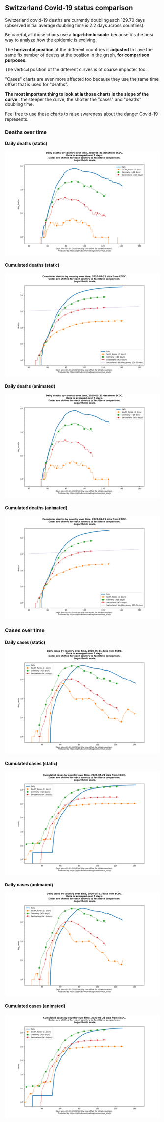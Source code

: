 ## Switzerland Covid-19 status comparison 

Switzerland covid-19 deaths are currently doubling each 129.70 days (observed initial average doubling time is 2.2 days across countries).



Be careful, all those charts use a **logarithmic scale**, because it's the best way to analyze how the epidemic is evolving.
 
The **horizontal position** of the different countries is **adjusted** to have the same fix number of deaths at the position in the graph, **for comparison purposes**.

The vertical position of the different curves is of course impacted too.

"Cases" charts are even more affected too because they use the same time offset that is used for "deaths".

**The most important thing to look at in those charts is the slope of the curve** : the steeper the curve, the shorter the "cases" and "deaths" doubling time.

Feel free to use these charts to raise awareness about the danger Covid-19 represents. 


 
### Deaths over time
 
#### Daily deaths (static)
![Switzerland covid-19 daily deaths static chart](https://raw.githubusercontent.com/madlag/coronavirus_study/master/notebooks/graphs/2020-05-21/countries/Switzerland/2020-05-21_Switzerland_day_deaths.png "Switzerland covid-19 day_deaths static chart")   
 
#### Cumulated deaths (static)
![Switzerland covid-19 cumulated deaths static chart](https://raw.githubusercontent.com/madlag/coronavirus_study/master/notebooks/graphs/2020-05-21/countries/Switzerland/2020-05-21_Switzerland_deaths.png "Switzerland covid-19 deaths static chart")   
 
#### Daily deaths (animated)
![Switzerland covid-19 daily deaths animated chart](https://raw.githubusercontent.com/madlag/coronavirus_study/master/notebooks/graphs/2020-05-21/countries/Switzerland/2020-05-21_Switzerland_day_deaths.gif "Switzerland covid-19 day_deaths animated chart")   
 
#### Cumulated deaths (animated)
![Switzerland covid-19 cumulated deaths animated chart](https://raw.githubusercontent.com/madlag/coronavirus_study/master/notebooks/graphs/2020-05-21/countries/Switzerland/2020-05-21_Switzerland_deaths.gif "Switzerland covid-19 deaths animated chart")   

 
### Cases over time
 
#### Daily cases (static)
![Switzerland covid-19 daily cases static chart](https://raw.githubusercontent.com/madlag/coronavirus_study/master/notebooks/graphs/2020-05-21/countries/Switzerland/2020-05-21_Switzerland_day_cases.png "Switzerland covid-19 day_cases static chart")   
 
#### Cumulated cases (static)
![Switzerland covid-19 cumulated cases static chart](https://raw.githubusercontent.com/madlag/coronavirus_study/master/notebooks/graphs/2020-05-21/countries/Switzerland/2020-05-21_Switzerland_cases.png "Switzerland covid-19 cases static chart")   
 
#### Daily cases (animated)
![Switzerland covid-19 daily cases animated chart](https://raw.githubusercontent.com/madlag/coronavirus_study/master/notebooks/graphs/2020-05-21/countries/Switzerland/2020-05-21_Switzerland_day_cases.gif "Switzerland covid-19 day_cases animated chart")   
 
#### Cumulated cases (animated)
![Switzerland covid-19 cumulated cases animated chart](https://raw.githubusercontent.com/madlag/coronavirus_study/master/notebooks/graphs/2020-05-21/countries/Switzerland/2020-05-21_Switzerland_cases.gif "Switzerland covid-19 cases animated chart")   

